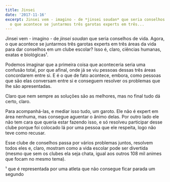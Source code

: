 ```yaml
---
title: Jinsei
date: '2017-11-16'
excerpt: Jinsei vem - imagino - de *jinsei soudan* que seria conselhos de vida. Agora,
  o que acontece se juntarmos três garotas experts em três...
---
```




Jinsei vem - imagino - de *jinsei soudan* que seria conselhos de vida. Agora, o que acontece se juntarmos três garotas experts em três áreas da vida para dar conselhos em um clube escolar? Isso é, claro, ciências humanas, exatas e biológicas¹.

Podemos imaginar que a primeira coisa que aconteceria seria uma confusão total, por que afinal, onde já se viu pessoas dessas três áreas concordarem entre si. E é o que de fato acontece, embora, como pessoas que são elas conversam entre si e conseguem resolver os problemas que lhe são apresentadas.

Claro que nem sempre as soluções são as melhores, mas no final tudo dá certo, claro.

Para acompanhá-las, e mediar isso tudo, um garoto. Ele não é expert em área nenhuma, mas consegue aguentar o ânimo delas. Por outro lado ele não tem cara que queria estar fazendo isso, e só resolveu participar desse clube porque foi colocado lá por uma pessoa que ele respeita, logo não teve como recusar.

Esse clube de conselhos passa por vários problemas juntos, resolvem todos eles e, claro, mostram como a vida escolar pode ser divertida (mesmo que sem os clubes ela seja chata, igual aos outros 108 mil animes que focam no mesmo tema).

¹ que é representada por uma atleta que não consegue ficar parada um segundo